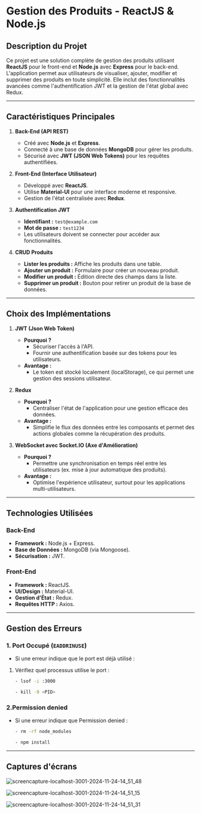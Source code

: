 # **Gestion des Produits - ReactJS & Node.js**

## **Description du Projet**
Ce projet est une solution complète de gestion des produits utilisant **ReactJS** pour le front-end et **Node.js** avec **Express** pour le back-end. L'application permet aux utilisateurs de visualiser, ajouter, modifier et supprimer des produits en toute simplicité. Elle inclut des fonctionnalités avancées comme l'authentification JWT et la gestion de l'état global avec Redux.

---

## **Caractéristiques Principales**
1. **Back-End (API REST)**
   - Créé avec **Node.js** et **Express**.
   - Connecté à une base de données **MongoDB** pour gérer les produits.
   - Sécurisé avec **JWT (JSON Web Tokens)** pour les requêtes authentifiées.

2. **Front-End (Interface Utilisateur)**
   - Développé avec **ReactJS**.
   - Utilise **Material-UI** pour une interface moderne et responsive.
   - Gestion de l'état centralisée avec **Redux**.

3. **Authentification JWT**
   - **Identifiant :** `test@example.com`
   - **Mot de passe :** `test1234`
   - Les utilisateurs doivent se connecter pour accéder aux fonctionnalités.

4. **CRUD Produits**
   - **Lister les produits :** Affiche les produits dans une table.
   - **Ajouter un produit :** Formulaire pour créer un nouveau produit.
   - **Modifier un produit :** Édition directe des champs dans la liste.
   - **Supprimer un produit :** Bouton pour retirer un produit de la base de données.

---

## **Choix des Implémentations**
1. **JWT (Json Web Token)**
   - **Pourquoi ?**
     - Sécuriser l'accès à l'API.
     - Fournir une authentification basée sur des tokens pour les utilisateurs.
   - **Avantage :**
     - Le token est stocké localement (localStorage), ce qui permet une gestion des sessions utilisateur.

2. **Redux**
   - **Pourquoi ?**
     - Centraliser l'état de l'application pour une gestion efficace des données.
   - **Avantage :**
     - Simplifie le flux des données entre les composants et permet des actions globales comme la récupération des produits.

3. **WebSocket avec Socket.IO (Axe d'Amélioration)**
   - **Pourquoi ?**
     - Permettre une synchronisation en temps réel entre les utilisateurs (ex. mise à jour automatique des produits).
   - **Avantage :**
     - Optimise l'expérience utilisateur, surtout pour les applications multi-utilisateurs.

---

## **Technologies Utilisées**
### **Back-End**
- **Framework :** Node.js + Express.
- **Base de Données :** MongoDB (via Mongoose).
- **Sécurisation :** JWT.

### **Front-End**
- **Framework :** ReactJS.
- **UI/Design :** Material-UI.
- **Gestion d'État :** Redux.
- **Requêtes HTTP :** Axios.

---

## **Gestion des Erreurs**

### **1. Port Occupé (`EADDRINUSE`)**
- Si une erreur indique que le port est déjà utilisé :
1. Vérifiez quel processus utilise le port :
   ```bash
   - lsof -i :3000

   - kill -9 <PID>

### **2.Permission denied**
- Si une erreur indique que Permission denied :
   ```bash
  - rm -rf node_modules

  - npm install

---

## **Captures d'écrans**

![screencapture-localhost-3001-2024-11-24-14_51_48](https://github.com/user-attachments/assets/62d7d867-800f-44d1-988c-76f2b48862f1)


![screencapture-localhost-3001-2024-11-24-14_51_15](https://github.com/user-attachments/assets/eb56d8bf-ffcc-454d-8a9d-464797addb56)


![screencapture-localhost-3001-2024-11-24-14_51_31](https://github.com/user-attachments/assets/182e8a23-a6dd-4e81-b787-52ec458d5552)
